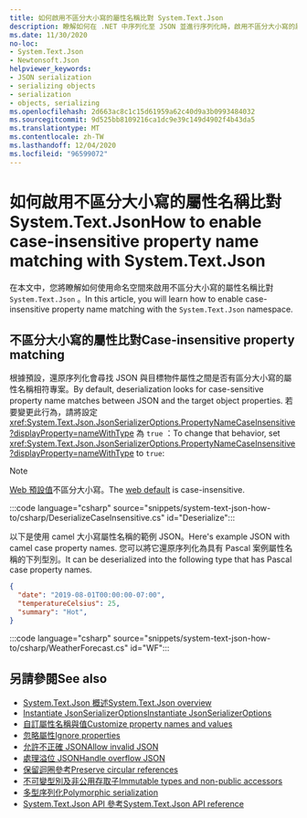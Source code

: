 ```yaml
---
title: 如何啟用不區分大小寫的屬性名稱比對 System.Text.Json
description: 瞭解如何在 .NET 中序列化至 JSON 並進行序列化時，啟用不區分大小寫的屬性名稱比對。
ms.date: 11/30/2020
no-loc:
- System.Text.Json
- Newtonsoft.Json
helpviewer_keywords:
- JSON serialization
- serializing objects
- serialization
- objects, serializing
ms.openlocfilehash: 2d663ac8c1c15d61959a62c40d9a3b0993484032
ms.sourcegitcommit: 9d525bb8109216ca1dc9e39c149d4902f4b43da5
ms.translationtype: MT
ms.contentlocale: zh-TW
ms.lasthandoff: 12/04/2020
ms.locfileid: "96599072"
---
```

# <a name="how-to-enable-case-insensitive-property-name-matching-with-no-locsystemtextjson"></a><span data-ttu-id="78896-103">如何啟用不區分大小寫的屬性名稱比對 System.Text.Json</span><span class="sxs-lookup"><span data-stu-id="78896-103">How to enable case-insensitive property name matching with System.Text.Json</span></span>

<span data-ttu-id="78896-104">在本文中，您將瞭解如何使用命名空間來啟用不區分大小寫的屬性名稱比對 `System.Text.Json` 。</span><span class="sxs-lookup"><span data-stu-id="78896-104">In this article, you will learn how to enable case-insensitive property name matching with the `System.Text.Json` namespace.</span></span>

## <a name="case-insensitive-property-matching"></a><span data-ttu-id="78896-105">不區分大小寫的屬性比對</span><span class="sxs-lookup"><span data-stu-id="78896-105">Case-insensitive property matching</span></span>

<span data-ttu-id="78896-106">根據預設，還原序列化會尋找 JSON 與目標物件屬性之間是否有區分大小寫的屬性名稱相符專案。</span><span class="sxs-lookup"><span data-stu-id="78896-106">By default, deserialization looks for case-sensitive property name matches between JSON and the target object properties.</span></span> <span data-ttu-id="78896-107">若要變更此行為，請將設定 <xref:System.Text.Json.JsonSerializerOptions.PropertyNameCaseInsensitive?displayProperty=nameWithType> 為 `true` ：</span><span class="sxs-lookup"><span data-stu-id="78896-107">To change that behavior, set <xref:System.Text.Json.JsonSerializerOptions.PropertyNameCaseInsensitive?displayProperty=nameWithType> to `true`:</span></span>

> [!NOTE]
> <span data-ttu-id="78896-108">[Web 預設值](system-text-json-configure-options.md#web-defaults-for-jsonserializeroptions)不區分大小寫。</span><span class="sxs-lookup"><span data-stu-id="78896-108">The [web default](system-text-json-configure-options.md#web-defaults-for-jsonserializeroptions) is case-insensitive.</span></span>

:::code language="csharp" source="snippets/system-text-json-how-to/csharp/DeserializeCaseInsensitive.cs" id="Deserialize":::

<span data-ttu-id="78896-109">以下是使用 camel 大小寫屬性名稱的範例 JSON。</span><span class="sxs-lookup"><span data-stu-id="78896-109">Here's example JSON with camel case property names.</span></span> <span data-ttu-id="78896-110">您可以將它還原序列化為具有 Pascal 案例屬性名稱的下列型別。</span><span class="sxs-lookup"><span data-stu-id="78896-110">It can be deserialized into the following type that has Pascal case property names.</span></span>

```json
{
  "date": "2019-08-01T00:00:00-07:00",
  "temperatureCelsius": 25,
  "summary": "Hot",
}
```

:::code language="csharp" source="snippets/system-text-json-how-to/csharp/WeatherForecast.cs" id="WF":::

## <a name="see-also"></a><span data-ttu-id="78896-111">另請參閱</span><span class="sxs-lookup"><span data-stu-id="78896-111">See also</span></span>

* [<span data-ttu-id="78896-112">System.Text.Json 概述</span><span class="sxs-lookup"><span data-stu-id="78896-112">System.Text.Json overview</span></span>](system-text-json-overview.md)
* [<span data-ttu-id="78896-113">Instantiate JsonSerializerOptions</span><span class="sxs-lookup"><span data-stu-id="78896-113">Instantiate JsonSerializerOptions</span></span>](system-text-json-configure-options.md)
* [<span data-ttu-id="78896-114">自訂屬性名稱與值</span><span class="sxs-lookup"><span data-stu-id="78896-114">Customize property names and values</span></span>](system-text-json-customize-properties.md)
* [<span data-ttu-id="78896-115">忽略屬性</span><span class="sxs-lookup"><span data-stu-id="78896-115">Ignore properties</span></span>](system-text-json-ignore-properties.md)
* [<span data-ttu-id="78896-116">允許不正確 JSON</span><span class="sxs-lookup"><span data-stu-id="78896-116">Allow invalid JSON</span></span>](system-text-json-invalid-json.md)
* [<span data-ttu-id="78896-117">處理溢位 JSON</span><span class="sxs-lookup"><span data-stu-id="78896-117">Handle overflow JSON</span></span>](system-text-json-handle-overflow.md)
* [<span data-ttu-id="78896-118">保留迴圈參考</span><span class="sxs-lookup"><span data-stu-id="78896-118">Preserve circular references</span></span>](system-text-json-preserve-references.md)
* [<span data-ttu-id="78896-119">不可變型別及非公用存取子</span><span class="sxs-lookup"><span data-stu-id="78896-119">Immutable types and non-public accessors</span></span>](system-text-json-immutability.md)
* [<span data-ttu-id="78896-120">多型序列化</span><span class="sxs-lookup"><span data-stu-id="78896-120">Polymorphic serialization</span></span>](system-text-json-polymorphism.md)
* <span data-ttu-id="78896-121">[System.Text.Json API 參考](xref:System.Text.Json)</span><span class="sxs-lookup"><span data-stu-id="78896-121">[System.Text.Json API reference](xref:System.Text.Json)</span></span>
